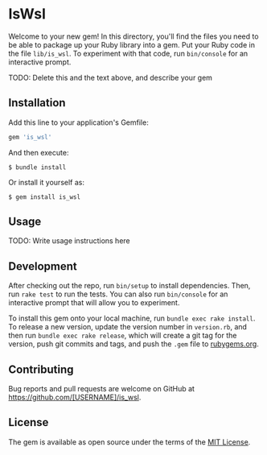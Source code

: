 # IsWsl

Welcome to your new gem! In this directory, you'll find the files you need to be able to package up your Ruby library into a gem. Put your Ruby code in the file `lib/is_wsl`. To experiment with that code, run `bin/console` for an interactive prompt.

TODO: Delete this and the text above, and describe your gem

## Installation

Add this line to your application's Gemfile:

```ruby
gem 'is_wsl'
```

And then execute:

    $ bundle install

Or install it yourself as:

    $ gem install is_wsl

## Usage

TODO: Write usage instructions here

## Development

After checking out the repo, run `bin/setup` to install dependencies. Then, run `rake test` to run the tests. You can also run `bin/console` for an interactive prompt that will allow you to experiment.

To install this gem onto your local machine, run `bundle exec rake install`. To release a new version, update the version number in `version.rb`, and then run `bundle exec rake release`, which will create a git tag for the version, push git commits and tags, and push the `.gem` file to [rubygems.org](https://rubygems.org).

## Contributing

Bug reports and pull requests are welcome on GitHub at https://github.com/[USERNAME]/is_wsl.


## License

The gem is available as open source under the terms of the [MIT License](https://opensource.org/licenses/MIT).
